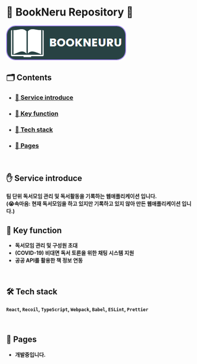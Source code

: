 # <b>📖 BookNeru Repository 📖<b>
<img src="public/img/logo.png" style="border:2px solid #9F81F7; border-radius:25px;">

## <b> 🗂️ Contents </b>
- ### <b> <a href="#0">🔗 Service introduce </a> </b>
- ### <b> <a href="#1">🔗 Key function </a> </b>
- ### <b> <a href="#2">🔗 Tech stack </a> </b>
- ### <b> <a href="#3">🔗 Pages </a> </b>

<br />
<h2 id="0">
  <b>✋ Service introduce</b>
</h2>
<b>팀 단위 독서모임 관리 및 독서활동을 기록하는 웹애플리케이션 입니다.</b><br />
<b>(😭속마음: 현재 독서모임을 하고 있지만 기록하고 있지 않아 만든 웹애플리케이션 입니다.)</b>

<br />
<h2 id="1">
  <b>🔑 Key function</b>
</h2> 

- 독서모임 관리 및 구성원 초대
- (COVID-19) 비대면 독서 토론을 위한 채팅 시스템 지원
- 공공 API를 활용한 책 정보 연동 

<br />
<h2 id="2">
  <b>🛠 Tech stack</b>
</h2>

`React`, `Recoil`, `TypeScript`, `Webpack`, `Babel`, `ESLint`, `Prettier`

<br />
<h2 id="3">
  <b>📸 Pages</b>
</h2>

- 개발중입니다.

